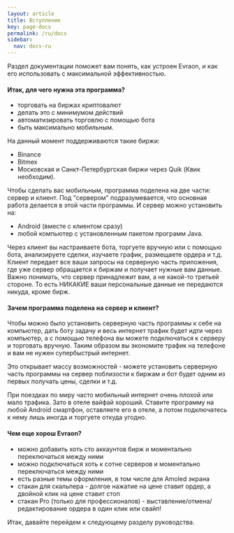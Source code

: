 ```yaml
---
layout: article
title: Вступление
key: page-docs
permalink: /ru/docs
sidebar:
  nav: docs-ru
---
```


Раздел документации поможет вам понять, как устроен Evraon, и как его использовать с максимальной эффективностью.

#### Итак, для чего нужна эта программа?
- торговать на биржах криптовалют
- делать это с минимумом действий
- автоматизировать торговлю с помощью бота
- быть максимально мобильным.

На данный момент поддерживаются такие биржи:
- Binance
- Bitmex
- Московская и Санкт-Петербургская биржи через Quik (Квик необходим).

Чтобы сделать вас мобильным, программа поделена на две части: сервер и клиент. Под "сервером" подразумевается, что основная работа делается в этой части программы. И сервер можно установить на:
- Android (вместе с клиентом сразу)
- любой компьютер с установленным пакетом программ Java.

Через клиент вы настраиваете бота, торгуете вручную или с помощью бота, анализируете сделки, изучаете график, размещаете ордера и т.д. Клиент передает все ваши запросы на серверную часть приложения, где уже сервер обращается к биржам и получает нужные вам данные. Важно понимать, что сервер принадлежит вам, а не какой-то третьей стороне. То есть НИКАКИЕ ваши персональные данные не передаются никуда, кроме бирж. 

#### Зачем программа поделена на сервер и клиент?
Чтобы можно было установить серверную часть программы к себе на компьютер, дать боту задачу и весь интернет трафик будет идти через компьютер, а с помощью телефона вы можете подключаться к серверу и торговать вручную. Таким образом вы экономите трафик на телефоне и вам не нужен супербыстрый интернет.

Это открывает массу возможностей - можете установить серверную часть программы на сервер поблизости к биржам и бот будет одним из первых получать цены, сделки и т.д.

При поездках по миру часто мобильный интернет очень плохой или мало трафика. Зато в отеле вайфай хороший. Ставите программу на любой Android смартфон, оставляете его в отеле, а потом подключатесь к нему лишь иногда и торгуете откуда угодно. 

#### Чем еще хорош Evraon?
- можно добавить хоть сто аккаунтов бирж и моментально переключаться между ними
- можно подключаться хоть к сотне серверов и моментально переключаться между ними
- есть разные темы оформления, в том числе для Amoled экрана
- стакан для скальпера - долгое нажатие на цене ставит ордер, а двойной клик на цене ставит стоп
- стакан Pro (только для профессионалов) - выставление/отмена/редактирование ордера в один клик или свайп!

Итак, давайте перейдем к следующему разделу руководства.